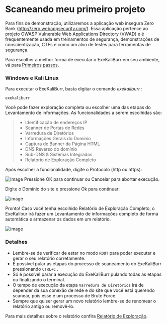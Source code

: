 # Scaneando meu primeiro projeto
Para fins de demonstração, utilizaremos a aplicação web insegura Zero Bank (http://zero.webappsecurity.com/). Essa aplicação pertence ao projeto OWASP Vulnerable Web Applications Directory (VWAD) e é frequentemente usada em treinamentos de segurança, demonstrações de conscientização, CTFs e como um alvo de testes para ferramentas de segurança.

Para escolher a melhor forma de executar o ExeKaliBurr em seu ambiente, vá para [Primeiros passos](/Manual/quickstart.md).

### Windows e Kali Linux 
Para executar o ExeKaliBurr, basta digitar o comando *exekaliburr* :

```text
exekaliburr
```
Você pode fazer exploração completa ou escolher uma das etapas do Levantamento de informações. As funcionalidades a serem escolhidas são:

> * Identificação de endereços IP
> * Scanner de Portas de Redes
> * Varredura de Diretórios
> * Informações Gerais do Domínio
> * Captura de Banner da Página HTML
> * DNS Reverso do domínio
> * Sub-DNS & Sistemas Integrados
> * Relatório de Exploração Completo

Após escolher a funcionalidade, digite o Protocolo (http ou https):

![image](https://github.com/ExeKaliBurr/ExeKaliBurr/assets/38444202/c4aef88c-fc5c-4e78-8087-4c0a6290af26)
Pressione OK para continuar ou Cancelar para abortar execução.

Digite o Domínio do site e pressione Ok para continuar:

![image](https://github.com/ExeKaliBurr/ExeKaliBurr/assets/38444202/77a6eae6-ae3c-47da-913e-23c17ec842a9)

Pronto! Caso você tenha escolhido Relatório de Exploração Completo, o ExeKalibur irá fazer um Levantamento de informações completo de forma automática e armazenar os dados em um relatório.

![image](https://github.com/ExeKaliBurr/ExeKaliBurr/assets/38444202/f4b17e72-415c-4c36-8627-550f2fc6a54e)

### Detalhes
- Lembre-se de verificar de estar no modo `ROOT` para poder executar e gerar o seu relatório corretamente. 
- É possível pular as etapas do processo de scaneamento do ExeKaliBurr pressionando `CTRL+C` .
- Só é possível parar a execução do ExeKaliBurr pulando todas as etapas ou finalizando o terminal.
- O tempo de execução da etapa `Varredura de Diretórios` irá de depender da sua conexão de rede e do site que você está querendo scanear, pois esse é um processo de Brute Force.
- Sempre que quiser gerar um novo relatório lembre-se  de renomear o relatório antigo ou removê-lo.

Para mais detalhes sobre o relatório confira [Relatório de Exploração](/Manual/reports.md).


